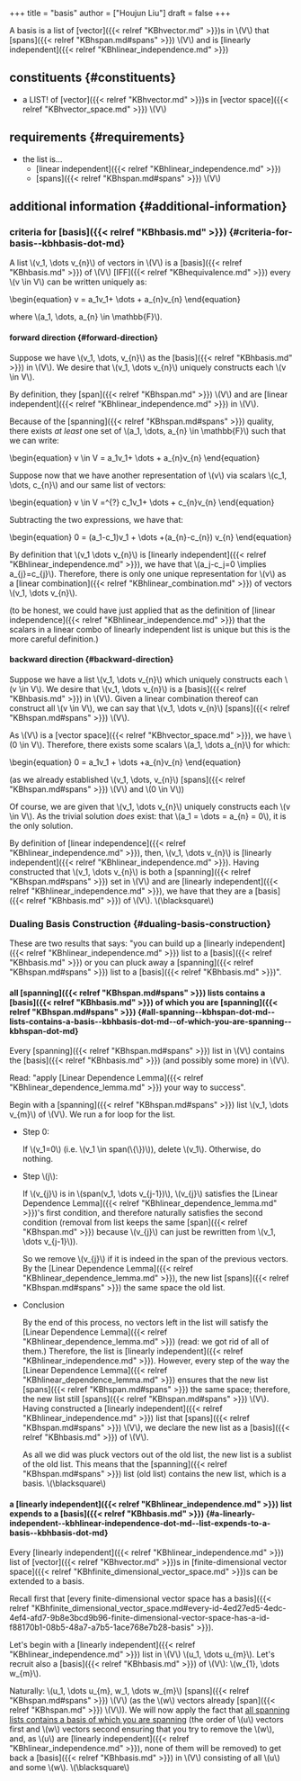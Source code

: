 +++
title = "basis"
author = ["Houjun Liu"]
draft = false
+++

A basis is a list of [vector]({{< relref "KBhvector.md" >}})s in \\(V\\) that [spans]({{< relref "KBhspan.md#spans" >}}) \\(V\\) and is [linearly independent]({{< relref "KBhlinear_independence.md" >}})


## constituents {#constituents}

-   a LIST! of [vector]({{< relref "KBhvector.md" >}})s in [vector space]({{< relref "KBhvector_space.md" >}}) \\(V\\)


## requirements {#requirements}

-   the list is...
    -   [linear independent]({{< relref "KBhlinear_independence.md" >}})
    -   [spans]({{< relref "KBhspan.md#spans" >}}) \\(V\\)


## additional information {#additional-information}


### criteria for [basis]({{< relref "KBhbasis.md" >}}) {#criteria-for-basis--kbhbasis-dot-md}

A list \\(v\_1, \dots v\_{n}\\) of vectors in \\(V\\) is a [basis]({{< relref "KBhbasis.md" >}}) of \\(V\\) [IFF]({{< relref "KBhequivalence.md" >}}) every \\(v \in V\\) can be written uniquely as:

\begin{equation}
v = a\_1v\_1+ \dots + a\_{n}v\_{n}
\end{equation}

where \\(a\_1, \dots, a\_{n} \in \mathbb{F}\\).


#### forward direction {#forward-direction}

Suppose we have \\(v\_1, \dots, v\_{n}\\) as the [basis]({{< relref "KBhbasis.md" >}}) in \\(V\\). We desire that \\(v\_1, \dots v\_{n}\\) uniquely constructs each \\(v \in V\\).

By definition, they [span]({{< relref "KBhspan.md" >}}) \\(V\\) and are [linear independent]({{< relref "KBhlinear_independence.md" >}}) in \\(V\\).

Because of the [spanning]({{< relref "KBhspan.md#spans" >}}) quality, there exists _at least_ one set of \\(a\_1, \dots, a\_{n} \in \mathbb{F}\\) such that we can write:

\begin{equation}
v \in V = a\_1v\_1+ \dots + a\_{n}v\_{n}
\end{equation}

Suppose now that we have another representation of \\(v\\) via scalars \\(c\_1, \dots, c\_{n}\\) and our same list of vectors:

\begin{equation}
v \in V =^{?} c\_1v\_1+ \dots + c\_{n}v\_{n}
\end{equation}

Subtracting the two expressions, we have that:

\begin{equation}
0 = (a\_1-c\_1)v\_1 + \dots +(a\_{n}-c\_{n}) v\_{n}
\end{equation}

By definition that \\(v\_1 \dots v\_{n}\\) is  [linearly independent]({{< relref "KBhlinear_independence.md" >}}), we have that \\(a\_j-c\_j=0 \implies a\_{j}=c\_{j}\\). Therefore, there is only one unique representation for \\(v\\) as a [linear combination]({{< relref "KBhlinear_combination.md" >}}) of vectors \\(v\_1, \dots v\_{n}\\).

(to be honest, we could have just applied that as the definition of [linear independence]({{< relref "KBhlinear_independence.md" >}}) that the scalars in a linear combo of linearly independent list is unique but this is the more careful definition.)


#### backward direction {#backward-direction}

Suppose we have a list \\(v\_1, \dots v\_{n}\\) which uniquely constructs each \\(v \in V\\). We desire that \\(v\_1, \dots v\_{n}\\) is a [basis]({{< relref "KBhbasis.md" >}}) in \\(V\\). Given a linear combination thereof can construct all \\(v \in V\\), we can say that \\(v\_1, \dots v\_{n}\\) [spans]({{< relref "KBhspan.md#spans" >}}) \\(V\\).

As \\(V\\) is a [vector space]({{< relref "KBhvector_space.md" >}}), we have \\(0 \in V\\). Therefore, there exists some scalars \\(a\_1, \dots a\_{n}\\) for which:

\begin{equation}
0 = a\_1v\_1 + \dots +a\_{n}v\_{n}
\end{equation}

(as we already established \\(v\_1, \dots, v\_{n}\\) [spans]({{< relref "KBhspan.md#spans" >}}) \\(V\\) and \\(0 \in V\\))

Of course, we are given that \\(v\_1, \dots v\_{n}\\) uniquely constructs each \\(v \in V\\). As the trivial solution _does_ exist: that \\(a\_1 = \dots = a\_{n} = 0\\), it is the only solution.

By definition of [linear independence]({{< relref "KBhlinear_independence.md" >}}), then, \\(v\_1, \dots v\_{n}\\) is [linearly independent]({{< relref "KBhlinear_independence.md" >}}). Having constructed that \\(v\_1, \dots v\_{n}\\) is both a [spanning]({{< relref "KBhspan.md#spans" >}}) set in \\(V\\) and are [linearly independent]({{< relref "KBhlinear_independence.md" >}}), we have that they are a [basis]({{< relref "KBhbasis.md" >}}) of \\(V\\). \\(\blacksquare\\)


### Dualing Basis Construction {#dualing-basis-construction}

These are two results that says: "you can build up a [linearly independent]({{< relref "KBhlinear_independence.md" >}}) list to a [basis]({{< relref "KBhbasis.md" >}}) or you can pluck away a [spanning]({{< relref "KBhspan.md#spans" >}}) list to a [basis]({{< relref "KBhbasis.md" >}})".


#### all [spanning]({{< relref "KBhspan.md#spans" >}}) lists contains a [basis]({{< relref "KBhbasis.md" >}}) of which you are [spanning]({{< relref "KBhspan.md#spans" >}}) {#all-spanning--kbhspan-dot-md--lists-contains-a-basis--kbhbasis-dot-md--of-which-you-are-spanning--kbhspan-dot-md}

Every [spanning]({{< relref "KBhspan.md#spans" >}}) list in \\(V\\) contains the [basis]({{< relref "KBhbasis.md" >}}) (and possibly some more) in \\(V\\).

Read: "apply [Linear Dependence Lemma]({{< relref "KBhlinear_dependence_lemma.md" >}}) your way to success".

Begin with a [spanning]({{< relref "KBhspan.md#spans" >}}) list \\(v\_1, \dots v\_{m}\\) of \\(V\\). We run a for loop for the list.

<!--list-separator-->

-  Step 0:

    If \\(v\_1=0\\) (i.e. \\(v\_1 \in span(\\{\\})\\)), delete \\(v\_1\\). Otherwise, do nothing.

<!--list-separator-->

-  Step \\(j\\):

    If \\(v\_{j}\\) is in \\(span(v\_1, \dots v\_{j-1})\\), \\(v\_{j}\\) satisfies the [Linear Dependence Lemma]({{< relref "KBhlinear_dependence_lemma.md" >}})'s first condition, and therefore naturally satisfies the second condition (removal from list keeps the same [span]({{< relref "KBhspan.md" >}}) because \\(v\_{j}\\) can just be rewritten from \\(v\_1, \dots v\_{j-1}\\)).

    So we remove \\(v\_{j}\\) if it is indeed in the span of the previous vectors. By the [Linear Dependence Lemma]({{< relref "KBhlinear_dependence_lemma.md" >}}), the new list [spans]({{< relref "KBhspan.md#spans" >}}) the same space the old list.

<!--list-separator-->

-  Conclusion

    By the end of this process, no vectors left in the list will satisfy the [Linear Dependence Lemma]({{< relref "KBhlinear_dependence_lemma.md" >}}) (read: we got rid of all of them.) Therefore, the list is [linearly independent]({{< relref "KBhlinear_independence.md" >}}). However, every step of the way the [Linear Dependence Lemma]({{< relref "KBhlinear_dependence_lemma.md" >}}) ensures that the new list [spans]({{< relref "KBhspan.md#spans" >}}) the same space; therefore, the new list still [spans]({{< relref "KBhspan.md#spans" >}}) \\(V\\). Having constructed a [linearly independent]({{< relref "KBhlinear_independence.md" >}}) list that [spans]({{< relref "KBhspan.md#spans" >}}) \\(V\\), we declare the new list as a [basis]({{< relref "KBhbasis.md" >}}) of \\(V\\).

    As all we did was pluck vectors out of the old list, the new list is a sublist of the old list. This means that the [spanning]({{< relref "KBhspan.md#spans" >}}) list (old list) contains the new list, which is a basis. \\(\blacksquare\\)


#### a [linearly independent]({{< relref "KBhlinear_independence.md" >}}) list expends to a [basis]({{< relref "KBhbasis.md" >}}) {#a-linearly-independent--kbhlinear-independence-dot-md--list-expends-to-a-basis--kbhbasis-dot-md}

Every [linearly independent]({{< relref "KBhlinear_independence.md" >}}) list of [vector]({{< relref "KBhvector.md" >}})s in [finite-dimensional vector space]({{< relref "KBhfinite_dimensional_vector_space.md" >}})s can be extended to a basis.

Recall first that [every finite-dimensional vector space has a basis]({{< relref "KBhfinite_dimensional_vector_space.md#every-id-4ed27ed5-4edc-4ef4-afd7-9b8e3bcd9b96-finite-dimensional-vector-space-has-a-id-f88170b1-08b5-48a7-a7b5-1ace768e7b28-basis" >}}).

Let's begin with a [linearly independent]({{< relref "KBhlinear_independence.md" >}}) list in \\(V\\) \\(u\_1, \dots u\_{m}\\). Let's recruit also a [basis]({{< relref "KBhbasis.md" >}}) of \\(V\\): \\(w\_{1}, \dots w\_{m}\\).

Naturally: \\(u\_1, \dots u\_{m}, w\_1, \dots w\_{m}\\) [spans]({{< relref "KBhspan.md#spans" >}}) \\(V\\) (as the \\(w\\) vectors already [span]({{< relref "KBhspan.md" >}}) \\(V\\)). We will now apply the fact that [all spanning lists contains a basis of which you are spanning](#all-spanning--kbhspan-dot-md--lists-contains-a-basis--kbhbasis-dot-md--of-which-you-are-spanning--kbhspan-dot-md) (the order of \\(u\\) vectors first and \\(w\\) vectors second ensuring that you try to remove the \\(w\\), and, as \\(u\\) are [linearly independent]({{< relref "KBhlinear_independence.md" >}}), none of them will be removed) to get back a [basis]({{< relref "KBhbasis.md" >}}) in \\(V\\) consisting of all \\(u\\) and some \\(w\\). \\(\blacksquare\\)